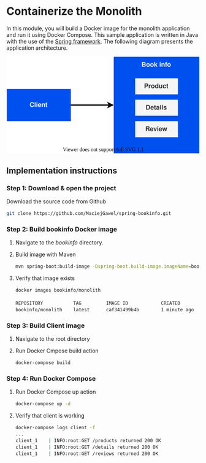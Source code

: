 # Containerize the Monolith

In this module, you will build a Docker image for the monolith application and
run it using Docker Compose. This sample application is written in Java with the
use of the [Spring framework][1]. The following diagram presents the application
architecture.

<center><img src="images/architecture.svg" /></center>

## Implementation instructions

### Step 1: Download & open the project

Download the source code from Github

```sh
git clone https://github.com/MaciejGawel/spring-bookinfo.git
```

### Step 2: Build bookinfo Docker image

1. Navigate to the *bookinfo* directory.
1. Build image with Maven

   ```sh
   mvn spring-boot:build-image -Dspring-boot.build-image.imageName=bookinfo/monolith
   ```

1. Verify that image exists

   ```sh
   docker images bookinfo/monolith

   REPOSITORY           TAG         IMAGE ID            CREATED            SIZE
   bookinfo/monolith    latest      caf341499b4b        1 minute ago       252MB
   ```

### Step 3: Build Client image

1. Navigate to the root directory
1. Run Docker Cmpose build action

   ```sh
   docker-compose build
   ```

### Step 4: Run Docker Compose

1. Run Docker Compose up action

   ```sh
   docker-compose up -d
   ```

1. Verify that client is working

   ```sh
   docker-compose logs client -f
   ...
   client_1    | INFO:root:GET /products returned 200 OK
   client_1    | INFO:root:GET /details returned 200 OK
   client_1    | INFO:root:GET /reviews returned 200 OK
   ```

[1]: https://spring.io/
